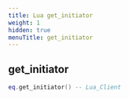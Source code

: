 ```yaml
---
title: Lua get_initiator
weight: 1
hidden: true
menuTitle: get_initiator
---
```

## get_initiator
```lua
eq.get_initiator() -- Lua_Client
```